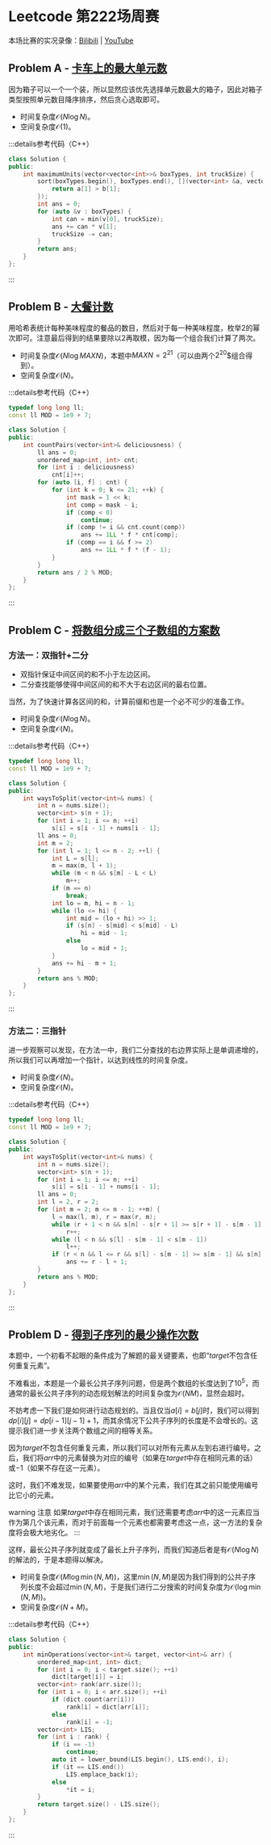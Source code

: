 # Leetcode 第222场周赛

本场比赛的实况录像：[Bilibili](https://www.bilibili.com/video/BV1sA411W7VC) | [YouTube](https://youtu.be/nMh6nZxjWUQ)

## Problem A - [卡车上的最大单元数](https://leetcode.cn/problems/maximum-units-on-a-truck/)

因为箱子可以一个一个装，所以显然应该优先选择单元数最大的箱子，因此对箱子类型按照单元数目降序排序，然后贪心选取即可。

- 时间复杂度$\mathcal{O}(N\log N)$。
- 空间复杂度$\mathcal{O}(1)$。

:::details参考代码（C++）

```cpp
class Solution {
public:
    int maximumUnits(vector<vector<int>>& boxTypes, int truckSize) {
        sort(boxTypes.begin(), boxTypes.end(), [](vector<int> &a, vector<int> &b){
            return a[1] > b[1]; 
        });
        int ans = 0;
        for (auto &v : boxTypes) {
            int can = min(v[0], truckSize);
            ans += can * v[1];
            truckSize -= can;
        }
        return ans;
    }
};
```

:::

## Problem B - [大餐计数](https://leetcode.cn/problems/count-good-meals/)

用哈希表统计每种美味程度的餐品的数目，然后对于每一种美味程度，枚举$2$的幂次即可。注意最后得到的结果要除以$2$再取模，因为每一个组合我们计算了两次。

- 时间复杂度$\mathcal{O}(N\log MAXN)$，本题中$MAXN=2^{21}$（可以由两个$2^{20}$$组合得到）。
- 空间复杂度$\mathcal{O}(N)$。

:::details参考代码（C++）

```cpp
typedef long long ll;
const ll MOD = 1e9 + 7;

class Solution {
public:
    int countPairs(vector<int>& deliciousness) {
        ll ans = 0;
        unordered_map<int, int> cnt;
        for (int i : deliciousness)
            cnt[i]++;
        for (auto [i, f] : cnt) {
            for (int k = 0; k <= 21; ++k) {
                int mask = 1 << k;
                int comp = mask - i;
                if (comp < 0)
                    continue;
                if (comp != i && cnt.count(comp))
                    ans += 1LL * f * cnt[comp];
                if (comp == i && f >= 2)
                    ans += 1LL * f * (f - 1);
            }
        }
        return ans / 2 % MOD;
    }
};
```

:::

## Problem C - [将数组分成三个子数组的方案数](https://leetcode.cn/problems/ways-to-split-array-into-three-subarrays/)

### 方法一：双指针+二分

- 双指针保证中间区间的和不小于左边区间。
- 二分查找能够使得中间区间的和不大于右边区间的最右位置。

当然，为了快速计算各区间的和，计算前缀和也是一个必不可少的准备工作。

- 时间复杂度$\mathcal{O}(N\log N)$。
- 空间复杂度$\mathcal{O}(N)$。

:::details参考代码（C++）

```cpp
typedef long long ll;
const ll MOD = 1e9 + 7;

class Solution {
public:
    int waysToSplit(vector<int>& nums) {
        int n = nums.size();
        vector<int> s(n + 1);
        for (int i = 1; i <= n; ++i)
            s[i] = s[i - 1] + nums[i - 1];
        ll ans = 0;
        int m = 2;
        for (int l = 1; l <= n - 2; ++l) {
            int L = s[l];
            m = max(m, l + 1);
            while (m < n && s[m] - L < L)
                m++;
            if (m == n)
                break;
            int lo = m, hi = n - 1;
            while (lo <= hi) {
                int mid = (lo + hi) >> 1;
                if (s[n] - s[mid] < s[mid] - L)
                    hi = mid - 1;
                else
                    lo = mid + 1;
            }
            ans += hi - m + 1;
        }
        return ans % MOD;
    }
};
```

:::

### 方法二：三指针

进一步观察可以发现，在方法一中，我们二分查找的右边界实际上是单调递增的，所以我们可以再增加一个指针，以达到线性的时间复杂度。

- 时间复杂度$\mathcal{O}(N)$。
- 空间复杂度$\mathcal{O}(N)$。

:::details参考代码（C++）

```cpp
typedef long long ll;
const ll MOD = 1e9 + 7;

class Solution {
public:
    int waysToSplit(vector<int>& nums) {
        int n = nums.size();
        vector<int> s(n + 1);
        for (int i = 1; i <= n; ++i)
            s[i] = s[i - 1] + nums[i - 1];
        ll ans = 0;
        int l = 2, r = 2;
        for (int m = 2; m <= n - 1; ++m) {
            l = max(l, m), r = max(r, m);
            while (r + 1 < n && s[n] - s[r + 1] >= s[r + 1] - s[m - 1])
                r++;
            while (l < n && s[l] - s[m - 1] < s[m - 1])
                l++;
            if (r < n && l <= r && s[l] - s[m - 1] >= s[m - 1] && s[n] - s[r] >= s[r] - s[m - 1])
                ans += r - l + 1;
        }
        return ans % MOD;
    }
};
```

:::

## Problem D - [得到子序列的最少操作次数](https://leetcode.cn/problems/minimum-operations-to-make-a-subsequence/)

本题中，一个初看不起眼的条件成为了解题的最关键要素，也即“$target$不包含任何重复元素”。

不难看出，本题是一个最长公共子序列问题，但是两个数组的长度达到了$10^5$，而通常的最长公共子序列的动态规划解法的时间复杂度为$\mathcal{O}(NM)$，显然会超时。

不妨考虑一下我们是如何进行动态规划的。当且仅当$a[i]=b[j]$时，我们可以得到$dp[i][j]=dp[i-1][j-1]+1$，而其余情况下公共子序列的长度是不会增长的。这提示我们进一步关注两个数组之间的相等关系。

因为$target$不包含任何重复元素，所以我们可以对所有元素从左到右进行编号。之后，我们将$arr$中的元素替换为对应的编号（如果在$target$中存在相同元素的话）或$-1$（如果不存在这一元素）。

这时，我们不难发现，如果要使用$arr$中的某个元素，我们在其之前只能使用编号比它小的元素。

warning 注意
如果$target$中存在相同元素，我们还需要考虑$arr$中的这一元素应当作为第几个该元素，而对于前面每一个元素也都需要考虑这一点，这一方法的复杂度将会极大地劣化。
:::

这样，最长公共子序列就变成了最长上升子序列，而我们知道后者是有$\mathcal{O}(N\log N)$的解法的，于是本题得以解决。

- 时间复杂度$\mathcal{O}(M\log\min(N,M))$，这里$\min(N,M)$是因为我们得到的公共子序列长度不会超过$\min(N,M)$，于是我们进行二分搜索的时间复杂度为$\mathcal{O}(\log\min(N,M))$。
- 空间复杂度$\mathcal{O}(N+M)$。

:::details参考代码（C++）

```cpp
class Solution {
public:
    int minOperations(vector<int>& target, vector<int>& arr) {
        unordered_map<int, int> dict;
        for (int i = 0; i < target.size(); ++i)
            dict[target[i]] = i;
        vector<int> rank(arr.size());
        for (int i = 0; i < arr.size(); ++i)
            if (dict.count(arr[i]))
                rank[i] = dict[arr[i]];
            else
                rank[i] = -1;
        vector<int> LIS;
        for (int i : rank) {
            if (i == -1)
                continue;
            auto it = lower_bound(LIS.begin(), LIS.end(), i);
            if (it == LIS.end())
                LIS.emplace_back(i);
            else
                *it = i;
        }
        return target.size() - LIS.size();
    }
};
```

:::
